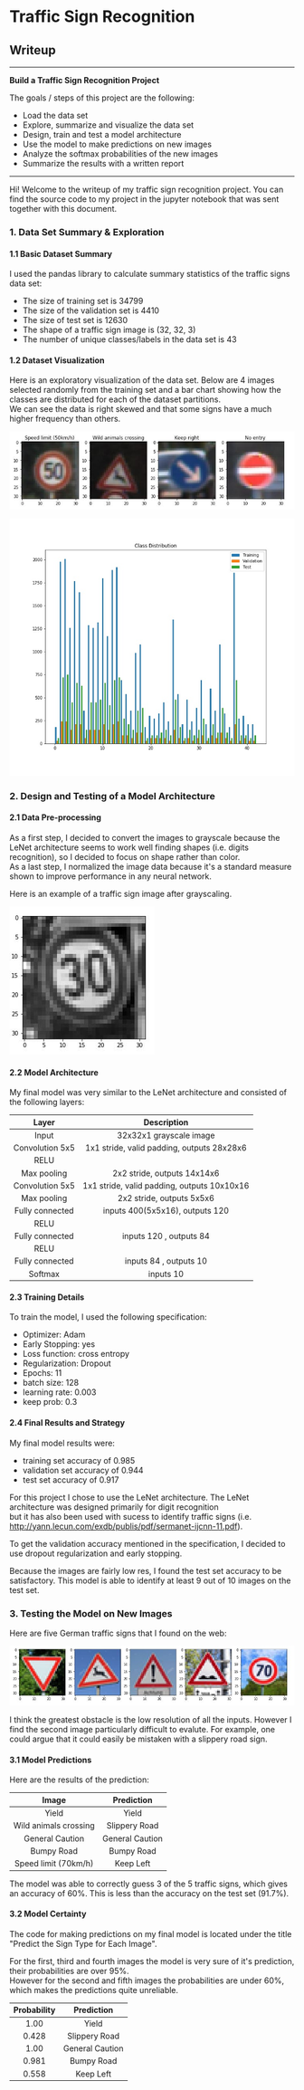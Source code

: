 # **Traffic Sign Recognition** 

## Writeup


---

**Build a Traffic Sign Recognition Project**

The goals / steps of this project are the following:
* Load the data set 
* Explore, summarize and visualize the data set
* Design, train and test a model architecture
* Use the model to make predictions on new images
* Analyze the softmax probabilities of the new images
* Summarize the results with a written report


[//]: # (Image References)

[image1]: ./random_signs.JPG "Visualization"
[image2]: ./hist.jpg "Visualization-2"
[image3]: ./grayscale.jpg "Grayscale"
[image4]: ./signs_net.jpg "Traffic Signs"


---


Hi! Welcome to the writeup of my traffic sign recognition project. You can find the source code to my project in the jupyter notebook that was sent together with this document. 

### 1. Data Set Summary & Exploration

#### 1.1 Basic Dataset Summary

I used the pandas library to calculate summary statistics of the traffic
signs data set:

* The size of training set is 34799
* The size of the validation set is 4410
* The size of test set is 12630
* The shape of a traffic sign image is (32, 32, 3)
* The number of unique classes/labels in the data set is 43

#### 1.2 Dataset Visualization

Here is an exploratory visualization of the data set. Below are 4 images selected randomly from the training set and a bar chart showing how the classes are distributed for each of the dataset partitions.  
We can see the data is right skewed and that some signs have a much higher frequency than others.

![alt text][image1]

![alt text][image2]

### 2. Design and Testing of a Model Architecture

#### 2.1 Data Pre-processing

As a first step, I decided to convert the images to grayscale because the LeNet architecture seems to work well finding shapes
(i.e. digits recognition), so I decided to focus on shape rather than color.  
As a last step, I normalized the image data because it's a standard measure shown to improve performance in any neural network.

Here is an example of a traffic sign image after grayscaling.

![alt text][image3]



#### 2.2 Model Architecture

My final model was very similar to the LeNet architecture and consisted of the following layers:

| Layer         		|     Description	        					| 
|:---------------------:|:---------------------------------------------:| 
| Input         		| 32x32x1 grayscale image   					| 
| Convolution 5x5     	| 1x1 stride, valid padding, outputs 28x28x6 	|
| RELU					|												|
| Max pooling	      	| 2x2 stride,  outputs 14x14x6  				|
| Convolution 5x5	    | 1x1 stride, valid padding, outputs 10x10x16	|
| Max pooling	 	    | 2x2 stride,  outputs 5x5x6    				|
| Fully connected		| inputs 400(5x5x16),  outputs 120 				|
| RELU					|												|
| Fully connected		| inputs 120 ,  outputs 84      				|
| RELU					|												|
| Fully connected		| inputs 84 ,  outputs 10       				|
| Softmax				| inputs 10    									|

  
  

#### 2.3 Training Details

To train the model, I used the following specification:
* Optimizer: Adam 
* Early Stopping: yes
* Loss function: cross entropy
* Regularization: Dropout
* Epochs: 11
* batch size: 128
* learning rate: 0.003
* keep prob: 0.3


#### 2.4 Final Results and Strategy

My final model results were:
* training set accuracy of 0.985
* validation set accuracy of 0.944
* test set accuracy of 0.917

For this project I chose to use the LeNet architecture. The LeNet architecture was designed primarily for digit recognition  
but it has also been used with sucess to identify traffic signs (i.e. http://yann.lecun.com/exdb/publis/pdf/sermanet-ijcnn-11.pdf).  
  
To get the validation accuracy mentioned in the specification, I decided to use dropout regularization and early stopping.  

Because the images are fairly low res, I found the test set accuracy to be satisfactory. This model is able to identify at least 9 out of 10 images on the test set.  
  
  
   
### 3. Testing the Model on New Images


Here are five German traffic signs that I found on the web:

![alt text][image4]

I think the greatest obstacle is the low resolution of all the inputs. However I find the second image particularly difficult to evalute. For example, one could argue that it could easily be mistaken with a slippery road sign.


#### 3.1 Model Predictions

Here are the results of the prediction:

| Image			        |     Prediction	        					| 
|:---------------------:|:---------------------------------------------:| 
| Yield       		    | Yield      									| 
| Wild animals crossing | Slippery Road                                 |
| General Caution	    | General Caution       						|
| Bumpy Road 	        | Bumpy Road   					 				|
| Speed limit (70km/h)  | Keep Left              						|  
  
  
  The model was able to correctly guess 3 of the 5 traffic signs, which gives an accuracy of 60%. This is less than the accuracy on the test set (91.7%).    



  


#### 3.2 Model Certainty

The code for making predictions on my final model is located under the title "Predict the Sign Type for Each Image".

For the first, third and fourth images the model is very sure of it's prediction, their probabilities are over 95%.  
However for the second and fifth images the probabilities are under 60%, which makes the predictions quite unreliable.

| Probability         	|     Prediction	        					| 
|:---------------------:|:---------------------------------------------:| 
| 1.00         			| Yield      									| 
| 0.428    				| Slippery Road 								|
| 1.00					| General Caution								|
| 0.981	      			| Bumpy Road					 				|
| 0.558				    | Keep Left          							|




